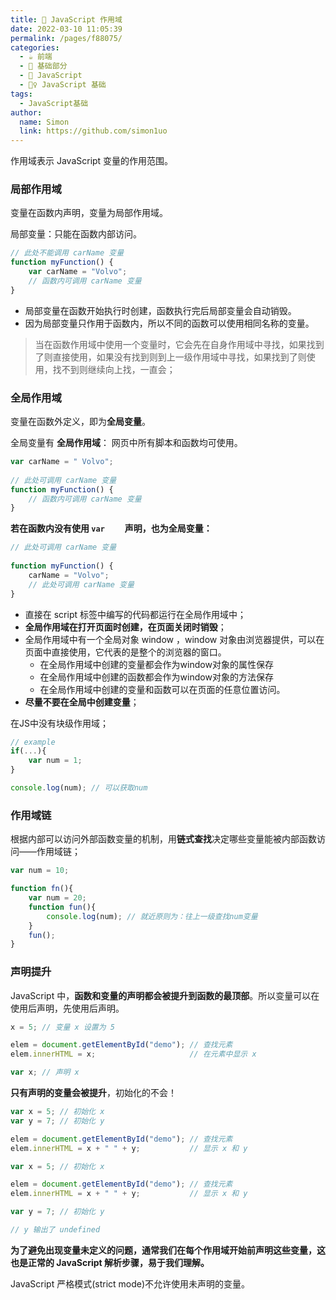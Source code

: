 ```yaml
---
title: 🔭 JavaScript 作用域
date: 2022-03-10 11:05:39
permalink: /pages/f88075/
categories: 
  - ☕️ 前端
  - 🚶 基础部分
  - 👣 JavaScript
  - 🚶‍♀️ JavaScript 基础
tags: 
  - JavaScript基础
author: 
  name: Simon
  link: https://github.com/simon1uo
---
```

作用域表示 JavaScript 变量的作用范围。

### 局部作用域

变量在函数内声明，变量为局部作用域。

局部变量：只能在函数内部访问。

```js
// 此处不能调用 carName 变量
function myFunction() {
    var carName = "Volvo";
    // 函数内可调用 carName 变量
}
```

+ 局部变量在函数开始执行时创建，函数执行完后局部变量会自动销毁。
+ 因为局部变量只作用于函数内，所以不同的函数可以使用相同名称的变量。

> ​		当在函数作用域中使用一个变量时，它会先在自身作用域中寻找，如果找到了则直接使用，如果没有找到则到上一级作用域中寻找，如果找到了则使用，找不到则继续向上找，一直会；



### 全局作用域

变量在函数外定义，即为**全局变量**。

全局变量有 **全局作用域**： 网页中所有脚本和函数均可使用。 

```js
var carName = " Volvo";
 
// 此处可调用 carName 变量
function myFunction() {
    // 函数内可调用 carName 变量
}
```

**若在函数内没有使用 `var	` 声明，也为全局变量：**

```js
// 此处可调用 carName 变量
 
function myFunction() {
    carName = "Volvo";
    // 此处可调用 carName 变量
}
```



+ 直接在 script 标签中编写的代码都运行在全局作用域中；
+ **全局作用域在打开页面时创建，在页面关闭时销毁**；
+ 全局作用域中有一个全局对象 window ，window 对象由浏览器提供，可以在页面中直接使用，它代表的是整个的浏览器的窗口。
  + 在全局作用域中创建的变量都会作为window对象的属性保存
  + 在全局作用域中创建的函数都会作为window对象的方法保存
  + 在全局作用域中创建的变量和函数可以在页面的任意位置访问。
+ **尽量不要在全局中创建变量**；



在JS中没有块级作用域；

```javascript
// example
if(...){
	var num = 1;
}

console.log(num); // 可以获取num
```



### 作用域链

根据内部可以访问外部函数变量的机制，用**链式查找**决定哪些变量能被内部函数访问——作用域链；

```javascript
var num = 10;

function fn(){
    var num = 20;
    function fun(){
        console.log(num); // 就近原则为：往上一级查找num变量
    }
    fun();
}
```



### 声明提升

JavaScript 中，**函数和变量的声明都会被提升到函数的最顶部**。所以变量可以在使用后声明，先使用后声明。

```js
x = 5; // 变量 x 设置为 5

elem = document.getElementById("demo"); // 查找元素
elem.innerHTML = x;                     // 在元素中显示 x

var x; // 声明 x
```



**只有声明的变量会被提升**，初始化的不会！

```js
var x = 5; // 初始化 x
var y = 7; // 初始化 y

elem = document.getElementById("demo"); // 查找元素
elem.innerHTML = x + " " + y;           // 显示 x 和 y
```

```js
var x = 5; // 初始化 x

elem = document.getElementById("demo"); // 查找元素
elem.innerHTML = x + " " + y;           // 显示 x 和 y

var y = 7; // 初始化 y

// y 输出了 undefined
```



**为了避免出现变量未定义的问题，通常我们在每个作用域开始前声明这些变量，这也是正常的 JavaScript 解析步骤，易于我们理解。**

JavaScript 严格模式(strict mode)不允许使用未声明的变量。

